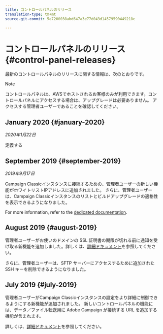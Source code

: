 ```yaml
---
title: コントロールパネルのリリース
translation-type: tm+mt
source-git-commit: 5a7200038abd647a3e77d043d14579590449218c

---
```



# コントロールパネルのリリース {#control-panel-releases}

最新のコントロールパネルのリリースに関する情報は、次のとおりです。

>[!NOTE]
>
>コントロールパネルは、AWSでホストされるお客様のみが利用できます。コントロールパネルにアクセスする場合は、アップグレードは必要ありません。 アクセスする管理者ユーザーであることを確認してください。

## January 2020 {#january-2020}

*2020年1月22日*

定義する

## September 2019 {#september-2019}

*2019年9月17日*

Campaign Classicインスタンスに接続するための、管理者ユーザーの新しい機能がホワイトリストIPアドレスに追加されました。
さらに、管理者ユーザーは、Campaign Classicインスタンスのリストとビルドアップグレードの適格性を表示できるようになりました。

For more information, refer to the [dedicated documentation](instances-settings/using/ip-whitelisting-instance-access.md).

## August 2019 {#august-2019}

管理者ユーザーがお使いのドメインの SSL 証明書の期限が切れる前に通知を受け取る新機能を追加しました。詳しくは、[詳細ドキュメント](subdomains-certificates/using/monitoring-ssl-certificates.md)を参照してください。

さらに、管理者ユーザーは、SFTP サーバーにアクセスするために追加された SSH キーを削除できるようになりました。

## July 2019 {#july-2019}

管理者ユーザーがCampaign Classicインスタンスの設定をより詳細に制御できるようにする新機能が追加されました。 新しいコントロールパネルの機能には、データ／ファイル転送用に Adobe Campaign が接続する URL を追加する機能が含まれます。

詳しくは、[詳細ドキュメント](instances-settings/using/url-permissions.md)を参照してください。
